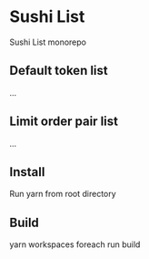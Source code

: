 # Sushi List

Sushi List monorepo

## Default token list

...

## Limit order pair list

...

## Install

Run yarn from root directory

## Build

yarn workspaces foreach run build
